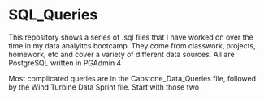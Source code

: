 # SQL_Queries

This repository shows a series of .sql files that I have worked on over the time in my data analyitcs bootcamp. They come from classwork, projects, homework, etc and cover a variety of different data sources. All are PostgreSQL written in PGAdmin 4

Most complicated queries are in the Capstone_Data_Queries file, followed by the Wind Turbine Data Sprint file. Start with those two
